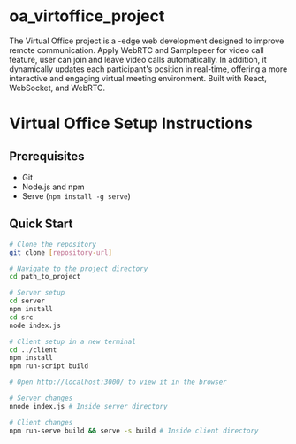 # oa_virtoffice_project
The Virtual Office project is a -edge web development designed to improve remote communication. Apply WebRTC and Samplepeer for video call feature, user can join and leave video calls automatically. In addition, it dynamically updates each participant's position in real-time, offering a more interactive and engaging virtual meeting environment. Built with React, WebSocket, and WebRTC.

# Virtual Office Setup Instructions

## Prerequisites
- Git
- Node.js and npm
- Serve (`npm install -g serve`)

## Quick Start

```bash
# Clone the repository
git clone [repository-url]

# Navigate to the project directory
cd path_to_project

# Server setup
cd server
npm install
cd src
node index.js

# Client setup in a new terminal
cd ../client
npm install
npm run-script build

# Open http://localhost:3000/ to view it in the browser

# Server changes
nnode index.js # Inside server directory

# Client changes
npm run-serve build && serve -s build # Inside client directory

